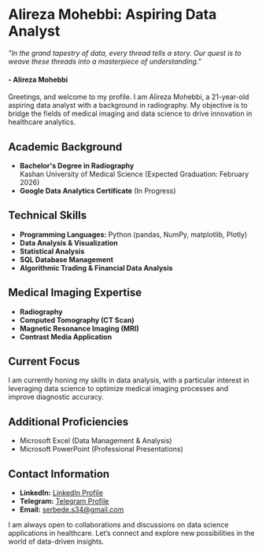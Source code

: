# Alireza Mohebbi: Aspiring Data Analyst

*"In the grand tapestry of data, every thread tells a story. Our quest is to weave these threads into a masterpiece of understanding."* 
#### - Alireza Mohebbi

Greetings, and welcome to my profile. I am Alireza Mohebbi, a 21-year-old aspiring data analyst with a background in radiography. My objective is to bridge the fields of medical imaging and data science to drive innovation in healthcare analytics.

## Academic Background
- **Bachelor's Degree in Radiography**  
  Kashan University of Medical Science (Expected Graduation: February 2026)
- **Google Data Analytics Certificate** (In Progress)

## Technical Skills
- **Programming Languages:** Python (pandas, NumPy, matplotlib, Plotly)
- **Data Analysis & Visualization**
- **Statistical Analysis**
- **SQL Database Management**
- **Algorithmic Trading & Financial Data Analysis**

## Medical Imaging Expertise
- **Radiography**
- **Computed Tomography (CT Scan)**
- **Magnetic Resonance Imaging (MRI)**
- **Contrast Media Application**

## Current Focus
I am currently honing my skills in data analysis, with a particular interest in leveraging data science to optimize medical imaging processes and improve diagnostic accuracy.

## Additional Proficiencies
- Microsoft Excel (Data Management & Analysis)
- Microsoft PowerPoint (Professional Presentations)

## Contact Information
- **LinkedIn:** [LinkedIn Profile](www.linkedin.com/in/alrza)
- **Telegram:** [Telegram Profile](https://t.me/AlrzA_2003)
- **Email:** [serbede.s34@gmail.com](mailto:serbede.s34@gmail.com)

I am always open to collaborations and discussions on data science applications in healthcare. Let’s connect and explore new possibilities in the world of data-driven insights.



